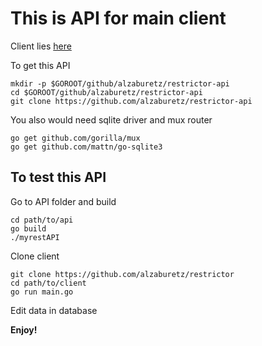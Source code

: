 # This is API for main client 

Client lies [here](https://github.com/alzaburetz/restrictor.git)

To get this API

```
mkdir -p $GOROOT/github/alzaburetz/restrictor-api
cd $GOROOT/github/alzaburetz/restrictor-api
git clone https://github.com/alzaburetz/restrictor-api
```
You also would need sqlite driver and mux router
```
go get github.com/gorilla/mux
go get github.com/mattn/go-sqlite3
```

## To test this API

Go to API folder and build

```
cd path/to/api
go build
./myrestAPI
```

Clone client

```
git clone https://github.com/alzaburetz/restrictor
cd path/to/client
go run main.go
```

Edit data in database

**Enjoy!**



